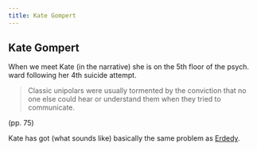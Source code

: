 ```yaml
---
title: Kate Gompert
---
```


Kate Gompert
------------

When we meet Kate (in the narrative) she is on the 5th floor of the psych. ward
following her 4th suicide attempt.

> Classic unipolars were usually tormented by the conviction that no one else
> could hear or understand them when they tried to communicate.

(pp. 75)

Kate has got (what sounds like) basically the same problem as [Erdedy](/characters/Erdedy).